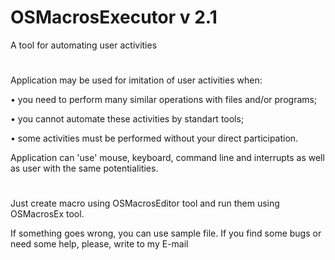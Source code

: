 # OSMacrosExecutor v 2.1
A tool for automating user activities

#

Application may be used for imitation of user activities when:

 • you need to perform many similar operations with files and/or programs;

 • you cannot automate these activities by standart tools;

 • some activities must be performed without your direct participation.

Application can 'use' mouse, keyboard, command line and interrupts as well as user with the same potentialities.

#

Just create macro using OSMacrosEditor tool and run them using OSMacrosEx tool.

If something goes wrong, you can use sample file. If you find some bugs or need some help, please, write to
my E-mail
